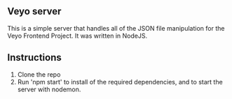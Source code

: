 ## Veyo server

This is a simple server that handles all of the JSON file manipulation for the Veyo Frontend Project. It was written in NodeJS.

## Instructions

1. Clone the repo
2. Run 'npm start' to install of the required dependencies, and to start the server with nodemon.
